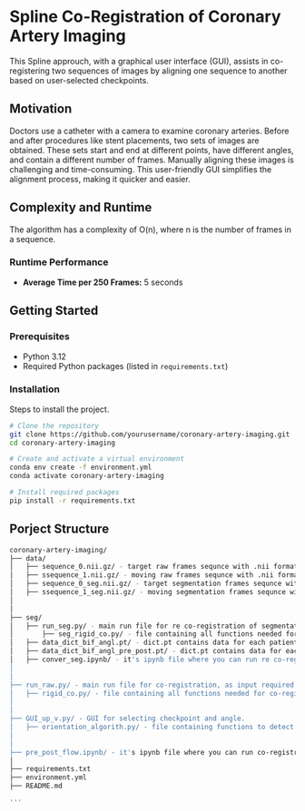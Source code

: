 # Spline Co-Registration of Coronary Artery Imaging

This Spline approuch, with a graphical user interface (GUI), assists in co-registering two sequences of images by aligning one sequence to another based on user-selected checkpoints.

## Motivation

Doctors use a catheter with a camera to examine coronary arteries. Before and after procedures like stent placements, two sets of images are obtained. These sets start and end at different points, have different angles, and contain a different number of frames. Manually aligning these images is challenging and time-consuming. This user-friendly GUI simplifies the alignment process, making it quicker and easier.

## Complexity and Runtime

The algorithm has a complexity of O(n), where n is the number of frames in a sequence. 

### Runtime Performance

- **Average Time per 250 Frames:** 5 seconds

## Getting Started

### Prerequisites

- Python 3.12
- Required Python packages (listed in `requirements.txt`)

### Installation

Steps to install the project.

```bash
# Clone the repository
git clone https://github.com/yourusername/coronary-artery-imaging.git
cd coronary-artery-imaging

# Create and activate a virtual environment
conda env create -f environment.yml
conda activate coronary-artery-imaging

# Install required packages
pip install -r requirements.txt

```

## Porject Structure

```bash
coronary-artery-imaging/
├── data/
│   ├── sequence_0.nii.gz/ - target raw frames sequnce with .nii format
│   ├── ssequence_1.nii.gz/ - moving raw frames sequnce with .nii format
│   ├── sequence_0_seg.nii.gz/ - target segmentation frames sequnce with .nii format (optinal)
│   ├── ssequence_1_seg.nii.gz/ - moving segmentation frames sequnce with .nii format (optinal)
│
│
├── seg/
│   ├── run_seg.py/ - main run file for re co-registration of segmentation frames based on previously defined checkpoints (requires dict.pt with the number of frames at each checkpoint and the corresponding angle).
│       ├── seg_rigid_co.py/ - file containing all functions needed for re co-registration of segmentation frames
│   ├── data_dict_bif_angl.pt/ - dict.pt contains data for each patient  with number of frame  at each checkpoint and the corresponding angle. (belongs to Pre_Post,Pre_Final,Post_Final data set)
│   ├── data_dict_bif_angl_pre_post.pt/ - dict.pt contains data for each patient  with number of frame  at each checkpoint and the corresponding angle. (belongs to P3_MIT data set with only Pre and Stent data)
│   ├── conver_seg.ipynb/ - it's ipynb file where you can run re co-registration segmentation using Jupyter Notebook
│
│
├── run_raw.py/ - main run file for co-registration, as input required 4 pathes of data (exmaple in data/ folder).
│   ├── rigid_co.py/ - file containing all functions needed for co-registration.
│
│
├── GUI_up_v.py/ - GUI for selecting checkpoint and angle.
│   ├── orientation_algorith.py/ - file containing functions to detect a angl of the checkpoint.
│
│
├── pre_post_flow.ipynb/ - it's ipynb file where you can run co-registration using Jupyter Notebook
│
├── requirements.txt 
├── environment.yml
├── README.md

'''
